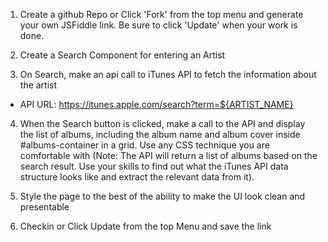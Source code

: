 1. Create a github Repo or Click 'Fork' from the top menu and generate your own JSFiddle link. 
Be sure to click 'Update' when your work is done.

2. Create a Search Component for entering an Artist

3. On Search, make an api call to iTunes API to fetch the information about the artist
- API URL: https://itunes.apple.com/search?term=${ARTIST_NAME}

4. When the Search button is clicked, make a call to the API and display the list of albums, including the album name and album cover inside #albums-container in a grid. Use any CSS technique you are comfortable with (Note: The API will return a list of albums based on the search result. Use your skills to find out what the iTunes API data structure looks like and extract the relevant data from it).

5. Style the page to the best of the ability to make the UI look clean and presentable

6. Checkin or Click Update from the top Menu and save the link
